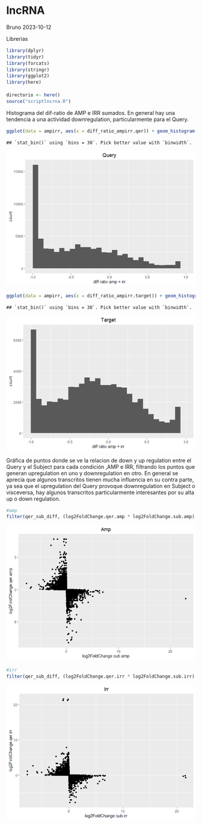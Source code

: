 lncRNA
================
Bruno
2023-10-12

Librerias

``` r
library(dplyr)
library(tidyr)
library(forcats)
library(stringr)
library(ggplot2)
library(here)

directorio <- here()
source("scriptlncrna.R")
```

Histograma del dif-ratio de AMP e IRR sumados. En general hay una
tendencia a una actividad downregulation, particularmente para el Query.

``` r
ggplot(data = ampirr, aes(x = diff_ratio_ampirr.qer)) + geom_histogram() + labs(x = "diff ratio amp + irr", title = "Query") + theme(plot.title = element_text(hjust = 0.5)) + xlim(-1,1)
```

    ## `stat_bin()` using `bins = 30`. Pick better value with `binwidth`.

![](gitlncRNA_files/figure-gfm/unnamed-chunk-2-1.png)<!-- -->

``` r
ggplot(data = ampirr, aes(x = diff_ratio_ampirr.target)) + geom_histogram() + labs(x = "diff ratio amp + irr", title = "Target") + theme(plot.title = element_text(hjust = 0.5)) + xlim(-1,1)
```

    ## `stat_bin()` using `bins = 30`. Pick better value with `binwidth`.

![](gitlncRNA_files/figure-gfm/unnamed-chunk-2-2.png)<!-- -->

Gráfica de puntos donde se ve la relacion de down y up regulation entre
el Query y el Subject para cada condición ,AMP e IRR, filtrando los
puntos que generan upregulation en uno y downregulation en otro. En
general se aprecia que algunos transcritos tienen mucha influencia en su
contra parte, ya sea que el upregulation del Query provoque
downregulation en Subject o visceversa, hay algunos transcritos
particularmente interesantes por su alta up o down regulation.

``` r
#amp
filter(qer_sub_diff, (log2FoldChange.qer.amp * log2FoldChange.sub.amp) < 0) %>% ggplot(aes(x = log2FoldChange.sub.amp, y = log2FoldChange.qer.amp)) + geom_point() + labs(title = "Amp") + theme(plot.title = element_text(hjust = 0.5))
```

![](gitlncRNA_files/figure-gfm/unnamed-chunk-3-1.png)<!-- -->

``` r
#irr
filter(qer_sub_diff, (log2FoldChange.qer.irr * log2FoldChange.sub.irr) < 0) %>% ggplot(aes(x = log2FoldChange.sub.irr, y = log2FoldChange.qer.irr)) + geom_point() + labs(title = "Irr") + theme(plot.title = element_text(hjust = 0.5))
```

![](gitlncRNA_files/figure-gfm/unnamed-chunk-3-2.png)<!-- -->
